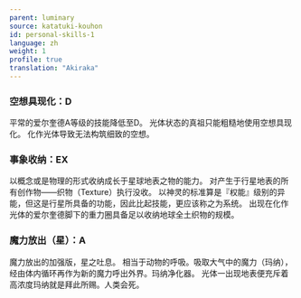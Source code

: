 ```yaml
---
parent: luminary
source: katatuki-kouhon
id: personal-skills-1
language: zh
weight: 1
profile: true
translation: "Akiraka"
---
```


### 空想具现化：D

平常的爱尔奎德A等级的技能降低至D。
光体状态的真祖只能粗糙地使用空想具现化。
化作光体导致无法构筑细致的空想。

### 事象收纳：EX

以概念或是物理的形式收纳成长于星球地表之物的能力。
对产生于行星地表的所有创作物——织物（Texture）执行没收。
以神灵的标准算是『权能』级别的异能，但这是行星所具备的功能，因此比起技能，更应该称之为系统。
出现在化作光体的爱尔奎德脚下的重力圈具备足以收纳地球全土织物的规模。

### 魔力放出（星）：A

魔力放出的加强版，星之吐息。
相当于动物的呼吸。吸取大气中的魔力（玛纳），经由体内循环再作为新的魔力呼出外界。玛纳净化器。
光体一出现地表便充斥着高浓度玛纳就是拜此所赐。人类会死。

